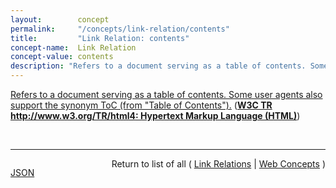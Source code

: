```yaml
---
layout:        concept
permalink:     "/concepts/link-relation/contents"
title:         "Link Relation: contents"
concept-name:  Link Relation
concept-value: contents
description: "Refers to a document serving as a table of contents. Some user agents also support the synonym ToC (from \"Table of Contents\")."
---
```


[Refers to a document serving as a table of contents. Some user agents also support the synonym ToC (from "Table of Contents").](http://www.w3.org/TR/html4/types.html#type-links "Read documentation for Link Relation &#34;contents&#34;") (**[W3C TR http://www.w3.org/TR/html4: Hypertext Markup Language (HTML)](/specs/W3C/TR/html4 "This specification defines the HyperText Markup Language (HTML), the publishing language of the World Wide Web. This specification defines HTML 4.01, which is a subversion of HTML 4. In addition to the text, multimedia, and hyperlink features of the previous versions of HTML (HTML 3.2 and HTML 2.0), HTML 4 supports more multimedia options, scripting languages, style sheets, better printing facilities, and documents that are more accessible to users with disabilities. HTML 4 also takes great strides towards the internationalization of documents, with the goal of making the Web truly World Wide.")**)

<br/>
<hr/>

<p style="float : left"><a href="./contents.json" title="JSON representing this particular Web Concept value">JSON</a></p>
<p style="text-align: right">Return to list of all ( <a href="../link-relation/">Link Relations</a> | <a href="../">Web Concepts</a> )</p>
